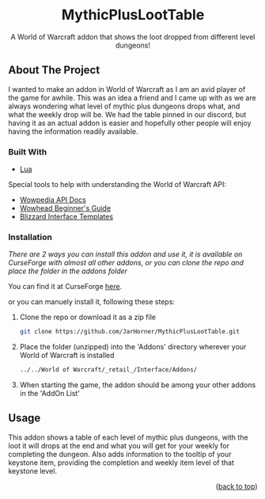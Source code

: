 
<a name="readme-top"></a>
<!-- PROJECT LOGO -->
<br />
<div align="center">
  <h1 align="center">MythicPlusLootTable</h3>

  <p align="center">
    A World of Warcraft addon that shows the loot dropped from different level dungeons!
    <br />
  </p>
</div>

<!-- ABOUT THE PROJECT -->
## About The Project

I wanted to make an addon in World of Warcraft as I am an avid player of the game for awhile. This was an idea a friend and I came up with as we are always wondering what level of mythic plus dungeons drops what, and what the weekly drop will be. We had the table pinned in our discord, but having it as an actual addon is easier and hopefully other people will enjoy having the information readily available. 

### Built With

* [Lua](https://www.lua.org/docs.html)

Special tools to help with understanding the World of Warcraft API:

* [Wowpedia API Docs](https://wowpedia.fandom.com/wiki/World_of_Warcraft_API)
* [Wowhead Beginner's Guide](https://www.wowhead.com/guide/comprehensive-beginners-guide-for-wow-addon-coding-in-lua-5338)
* [Blizzard Interface Templates](https://github.com/Ketho/BlizzardInterfaceResources/blob/mainline/Resources/Templates.lua)


### Installation

_There are 2 ways you can install this addon and use it, it is available on CurseForge with almost all other addons, or you can clone the repo and place the folder in the addons folder_

You can find it at CurseForge [here](https://www.curseforge.com/wow/addons/mythicplusloottable).

or you can manuely install it, following these steps:

1. Clone the repo or download it as a zip file
   ```sh
   git clone https://github.com/JarHorner/MythicPlusLootTable.git
   ```
2. Place the folder (unzipped) into the 'Addons' directory wherever your World of Warcraft is installed 
   ```sh
   ../../World of Warcraft/_retail_/Interface/Addons/
   ```
3. When starting the game, the addon should be among your other addons in the 'AddOn List'

<!-- USAGE EXAMPLES -->
## Usage

This addon shows a table of each level of mythic plus dungeons, with the loot it will drops at the end and what you will get for your weekly for completing the dungeon.
Also adds information to the tooltip of your keystone item, providing the completion and weekly item level of that keystone level.

<p align="right">(<a href="#readme-top">back to top</a>)</p>

